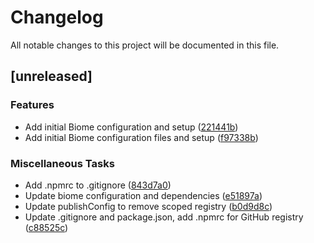 # Changelog

All notable changes to this project will be documented in this file.

## [unreleased]

### Features

- Add initial Biome configuration and setup ([221441b](https://github.com/hidekitux/biome-config/commit/221441bb93e04acffb35ca90f7d87424f27f8956))
- Add initial Biome configuration files and setup ([f97338b](https://github.com/hidekitux/biome-config/commit/f97338bda3c5a0bbfaa87a1cf1641a282708414f))

### Miscellaneous Tasks

- Add .npmrc to .gitignore ([843d7a0](https://github.com/hidekitux/biome-config/commit/843d7a06d7b099c6aa6e2d2c5e7f8856afe13f05))
- Update biome configuration and dependencies ([e51897a](https://github.com/hidekitux/biome-config/commit/e51897aea24113ebf7336e5e50406362baa6f040))
- Update publishConfig to remove scoped registry ([b0d9d8c](https://github.com/hidekitux/biome-config/commit/b0d9d8cc80d386fc9f284fe7945a044121000df4))
- Update .gitignore and package.json, add .npmrc for GitHub registry ([c88525c](https://github.com/hidekitux/biome-config/commit/c88525c23845a085096337bbcda6f2478a9c245a))

<!-- generated by git-cliff -->
